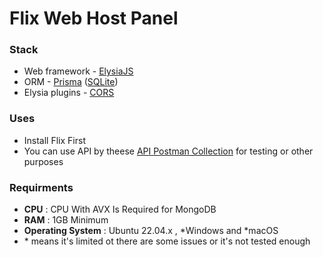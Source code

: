 # Flix Web Host Panel

### Stack
- Web framework - [ElysiaJS](https://elysiajs.com/)
- ORM - [Prisma](https://www.prisma.io/) ([SQLite](https://sqlite.org/))
- Elysia plugins - [CORS](https://elysiajs.com/plugins/cors.html)

### Uses
- Install Flix First
- You can use API by theese [API Postman Collection](https://www.postman.com/prtech-india/workspace/flix/overview) for testing or other purposes

### Requirments
- **CPU** : CPU With AVX Is Required for MongoDB
- **RAM** : 1GB Minimum
- **Operating System** : Ubuntu 22.04.x , *Windows and *macOS
- \* means it's limited ot there are some issues or it's not tested enough